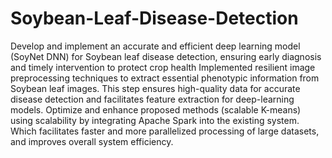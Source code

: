 # Soybean-Leaf-Disease-Detection
Develop and implement an accurate and efficient deep learning model (SoyNet DNN) for Soybean leaf disease detection, ensuring early diagnosis and timely intervention to protect crop health
Implemented resilient image preprocessing techniques to extract essential phenotypic information from Soybean leaf images. This step ensures high-quality data for accurate disease detection and facilitates feature extraction for deep-learning models.
Optimize and enhance proposed methods (scalable K-means) using scalability by integrating Apache Spark into the existing system. Which facilitates faster and more parallelized processing of large datasets, and improves overall system efficiency.
